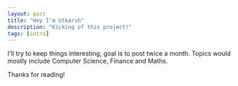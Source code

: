 ```yaml
---
layout: post
title: "Hey I'm Utkarsh"
description: "Kicking of this project!"
tags: [intro]
---
```


I'll try to keep things interesting, goal is to post twice a month. Topics would mostly include Computer Science, Finance and Maths.

Thanks for reading!
